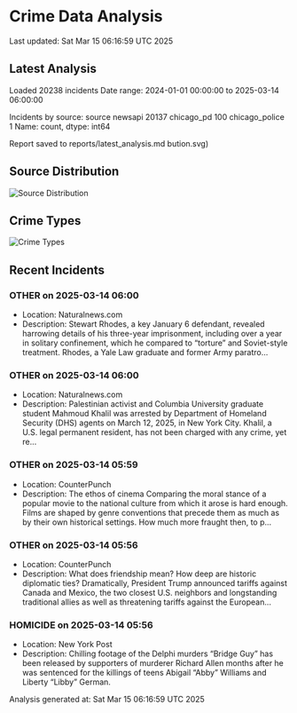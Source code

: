 # Crime Data Analysis
Last updated: Sat Mar 15 06:16:59 UTC 2025

## Latest Analysis

Loaded 20238 incidents
Date range: 2024-01-01 00:00:00 to 2025-03-14 06:00:00

Incidents by source:
source
newsapi           20137
chicago_pd          100
chicago_police        1
Name: count, dtype: int64

Report saved to reports/latest_analysis.md
bution.svg)

## Source Distribution
![Source Distribution](images/source_distribution.svg)

## Crime Types
![Crime Types](images/crime_types.svg)

## Recent Incidents

### OTHER on 2025-03-14 06:00
- Location: Naturalnews.com
- Description: Stewart Rhodes, a key January 6 defendant, revealed harrowing details of his three-year imprisonment, including over a year in solitary confinement, which he compared to “torture” and Soviet-style treatment. Rhodes, a Yale Law graduate and former Army paratro…


### OTHER on 2025-03-14 06:00
- Location: Naturalnews.com
- Description: Palestinian activist and Columbia University graduate student Mahmoud Khalil was arrested by Department of Homeland Security (DHS) agents on March 12, 2025, in New York City. Khalil, a U.S. legal permanent resident, has not been charged with any crime, yet re…


### OTHER on 2025-03-14 05:59
- Location: CounterPunch
- Description: The ethos of cinema Comparing the moral stance of a popular movie to the national culture from which it arose is hard enough. Films are shaped by genre conventions that precede them as much as by their own historical settings. How much more fraught then, to p…


### OTHER on 2025-03-14 05:56
- Location: CounterPunch
- Description: What does friendship mean? How deep are historic diplomatic ties? Dramatically, President Trump announced tariffs against Canada and Mexico, the two closest U.S. neighbors and longstanding traditional allies as well as threatening tariffs against the European…


### HOMICIDE on 2025-03-14 05:56
- Location: New York Post
- Description: Chilling footage of the Delphi murders “Bridge Guy” has been released by supporters of murderer Richard Allen months after he was sentenced for the killings of teens Abigail “Abby” Williams and Liberty “Libby” German.

Analysis generated at: Sat Mar 15 06:16:59 UTC 2025
